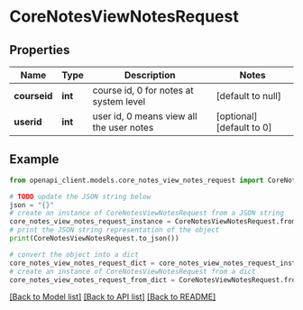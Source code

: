# CoreNotesViewNotesRequest


## Properties

Name | Type | Description | Notes
------------ | ------------- | ------------- | -------------
**courseid** | **int** | course id, 0 for notes at system level | [default to null]
**userid** | **int** | user id, 0 means view all the user notes | [optional] [default to 0]

## Example

```python
from openapi_client.models.core_notes_view_notes_request import CoreNotesViewNotesRequest

# TODO update the JSON string below
json = "{}"
# create an instance of CoreNotesViewNotesRequest from a JSON string
core_notes_view_notes_request_instance = CoreNotesViewNotesRequest.from_json(json)
# print the JSON string representation of the object
print(CoreNotesViewNotesRequest.to_json())

# convert the object into a dict
core_notes_view_notes_request_dict = core_notes_view_notes_request_instance.to_dict()
# create an instance of CoreNotesViewNotesRequest from a dict
core_notes_view_notes_request_from_dict = CoreNotesViewNotesRequest.from_dict(core_notes_view_notes_request_dict)
```
[[Back to Model list]](../README.md#documentation-for-models) [[Back to API list]](../README.md#documentation-for-api-endpoints) [[Back to README]](../README.md)



